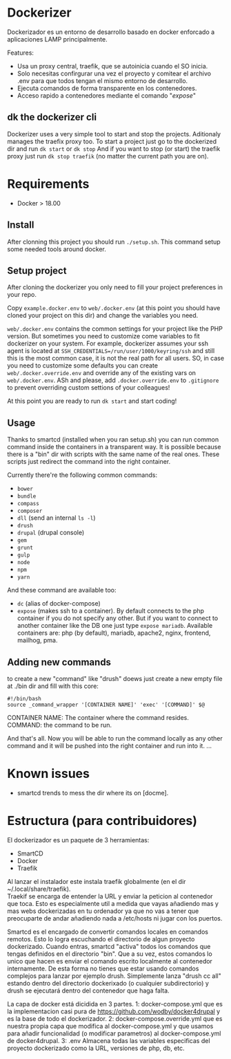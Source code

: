 # Dockerizer
Dockerizador es un entorno de desarrollo basado en docker enforcado a aplicaciones LAMP principalmente.

Features:
- Usa un proxy central, traefik, que se autoinicia cuando el SO inicia.
- Solo necesitas confirgurar una vez el proyecto y comitear el archivo .env para que todos tengan el mismo entorno de desarrollo.
- Ejecuta comandos de forma transparente en los contenedores.
- Acceso rapido a contenedores mediante el comando "*expose*"

## dk the dockerizer cli
Dockerizer uses a very simple tool to start and stop the projects. Aditionaly manages the traefix proxy too.
To start a project just go to the dockerized dir and run `dk start` or `dk stop`
And if you want to stop (or start) the traefik proxy just run `dk stop traefik` (no matter the current path you are on).

# Requirements
- Docker > 18.00

## Install
After clonning this project you should run `./setup.sh`. This command setup some needed tools around docker.


## Setup project
After cloning the dockerizer you only need to fill your project preferences in your repo. 

Copy `example.docker.env` to `web/.docker.env` (at this point you should have cloned your project on this dir) and change the variables you need.

`web/.docker.env` contains the common settings for your project like the PHP version. But sometimes you need to customize come variables to fit dockerizer on your system. 
For example, dockerizer assumes your ssh agent is located at `SSH_CREDENTIALS=/run/user/1000/keyring/ssh` and still this is the most common case, it is not the real path for all users. SO, in case you need to customize some defaults you can create `web/.docker.override.env` and override any of the existing vars on `web/.docker.env`. ASh and please, add `.docker.override.env` to `.gitignore` to prevent overriding custom settions of your colleagues! 

At this point you are ready to run `dk start` and start coding!

## Usage
Thanks to smartcd (installed when you ran setup.sh) you can run common command inside the containers in a transparent way. It is possible because there is a "bin" dir with scripts with the same name of the real ones. These scripts just redirect the command into the right container.

Currently there're the following common commands:
- `bower`
- `bundle`
- `compass`
- `composer`
- `dll` (send an internal `ls -l`)
- `drush`
- `drupal` (drupal console)
- `gem`
- `grunt`
- `gulp`
- `node`
- `npm`
- `yarn`

And these command are available too:
- `dc` (alias of docker-compose)
- `expose` (makes ssh to a container). By default connects to the php container if you do not specify any other. But if you want to connect to another container like the DB one just type `expose mariadb`.
Available containers are: php (by default), mariadb, apache2, nginx, frontend, mailhog, pma.

## Adding new commands
to create a new "command" like "drush" doews just create a new empty file at ./bin dir and fill with this core:

```
#!/bin/bash
source _command_wrapper '[CONTAINER NAME]' 'exec' '[COMMAND]' $@
```
CONTAINER NAME: The container where the command resides.
COMMAND: the command to be run. 

And that's all. Now you will be able to run the command locally as any other command and it will be pushed into the right container and run into it. 
...

# Known issues
- smartcd trends to mess the dir where its on [docme]. 

# Estructura (para contribuidores)
El dockerizador es un paquete de 3 herramientas:
- SmartCD
- Docker
- Traefik

Al lanzar el instalador este instala traefik globalmente (en el dir ~/.local/share/traefik).  
Traekif se encarga de entender la URL y enviar la peticion al contenedor que toca.
Esto es especialmente util a medida que vayas añadiendo mas y mas webs dockerizadas en tu ordenador ya 
que no vas a tener que preocuparte de andar añadiendo nada a /etc/hosts ni jugar con los puertos.

Smartcd es el encargado de convertir comandos locales en comandos remotos. Esto lo logra escuchando el directorio de algun proyecto dockerizado. Cuando entras, smartcd "activa" todos los comandos que tengas definidos en el directorio "bin". Que a su vez, estos comandos lo unico que hacen es enviar el comando escrito localmente al contenedor internamente. 
De esta forma no tienes que estar usando comandos complejos para lanzar por ejemplo drush. Simplemente lanza "drush cc all" estando dentro del directorio dockerixado (o cualquier subdirectorio) y drush se ejecutará dentro del contenedor que haga falta.

La capa de docker está dicidida en 3 partes. 
1: docker-compose.yml que es la implementacion casi pura de https://github.com/wodby/docker4drupal y es la base de todo el dockerizador.
2: docker-compose.override.yml que es nuestra propia capa que modifica al docker-compose.yml y que usamos para añadir funcionalidad (o modificar parametros) al docker-compose.yml de docker4drupal.
3: .env Almacena todas las variables especificas del proyecto dockerizado como la URL, versiones de php, db, etc. 

